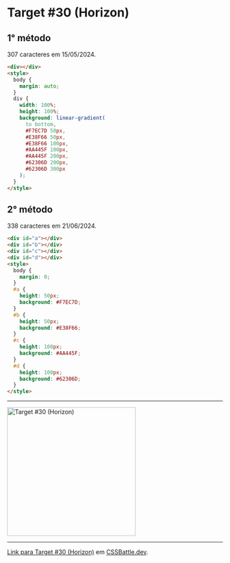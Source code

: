 # Target #30 (Horizon)

## 1° método

307 caracteres em 15/05/2024.

``` HTML
<div></div>
<style>
  body {
    margin: auto;
  }
  div {
    width: 100%;
    height: 100%;
    background: linear-gradient(
      to bottom,
      #F7EC7D 50px,
      #E38F66 50px,
      #E38F66 100px,
      #AA445F 100px,
      #AA445F 200px,
      #62306D 200px,
      #62306D 300px
    );
  }
</style>
```

## 2° método

338 caracteres em 21/06/2024.

``` HTML
<div id="a"></div>
<div id="b"></div>
<div id="c"></div>
<div id="d"></div>
<style>
  body {
    margin: 0;
  }
  #a {
    height: 50px;
    background: #F7EC7D;
  }
  #b {
    height: 50px;
    background: #E38F66;
  }
  #c {
    height: 100px;
    background: #AA445F;
  }
  #d {
    height: 100px;
    background: #62306D;
  }
</style>
```

---
<img src="https://cssbattle.dev/targets/30.png" title="Target #30 (Horizon)" width="300px">

---

[Link para Target #30 (Horizon)](https://cssbattle.dev/play/30) em [CSSBattle.dev](https://cssbattle.dev/).